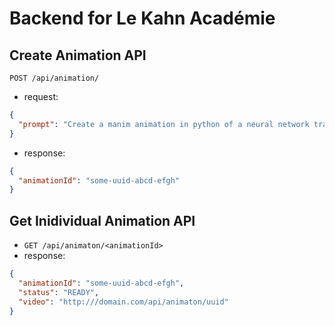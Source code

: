 # Backend for Le Kahn Académie

## Create Animation API

`POST /api/animation/`

- request:

```json
{
  "prompt": "Create a manim animation in python of a neural network training it's nodes though backpropagation."
}
```

- response:

```json
{
  "animationId": "some-uuid-abcd-efgh"
}
```

## Get Inidividual Animation API

- `GET /api/animaton/<animationId>`
- response:

```json
{
  "animationId": "some-uuid-abcd-efgh",
  "status": "READY",
  "video": "http:///domain.com/api/animaton/uuid"
}
```
